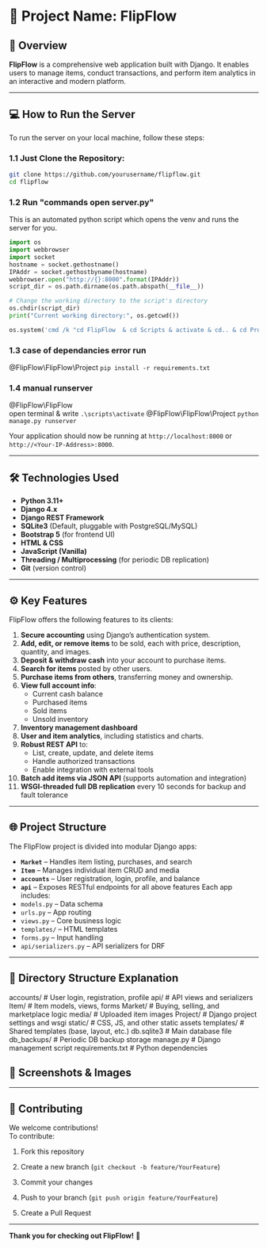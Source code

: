 # 🚀 **Project Name: FlipFlow**

## 📄 **Overview**
**FlipFlow** is a comprehensive web application built with Django. It enables users to manage items, conduct transactions, and perform item analytics in an interactive and modern platform.

---
## 💻 **How to Run the Server**
To run the server on your local machine, follow these steps:
### 1.1 Just Clone the Repository:
```bash
git clone https://github.com/yourusername/flipflow.git
cd flipflow
```

### 1.2 Run "commands open server.py"
This is an automated python script which opens the venv and runs the server for you.
```python
import os
import webbrowser
import socket
hostname = socket.gethostname()    
IPAddr = socket.gethostbyname(hostname)
webbrowser.open("http://{}:8000".format(IPAddr))
script_dir = os.path.dirname(os.path.abspath(__file__))

# Change the working directory to the script's directory
os.chdir(script_dir)
print("Current working directory:", os.getcwd())

os.system('cmd /k "cd FlipFlow  & cd Scripts & activate & cd.. & cd Project & python manage.py runserver {}:8000"'.format(IPAddr))
```

### 1.3 case of dependancies error run
@FlipFlow\FlipFlow\Project
`pip install -r requirements.txt`

### 1.4 manual runserver
@FlipFlow\FlipFlow\
open terminal & write
`.\scripts\activate`
@FlipFlow\FlipFlow\Project
`python manage.py runserver`

Your application should now be running at `http://localhost:8000` or `http://<Your-IP-Address>:8000`.

---
## 🛠️ **Technologies Used**

- **Python 3.11+**
- **Django 4.x**
- **Django REST Framework**
- **SQLite3** (Default, pluggable with PostgreSQL/MySQL)
- **Bootstrap 5** (for frontend UI)
- **HTML & CSS**
- **JavaScript (Vanilla)**
- **Threading / Multiprocessing** (for periodic DB replication)
- **Git** (version control)

---
## ⚙️ **Key Features**

FlipFlow offers the following features to its clients:
1. **Secure accounting** using Django’s authentication system.
2. **Add, edit, or remove items** to be sold, each with price, description, quantity, and images.
3. **Deposit & withdraw cash** into your account to purchase items.
4. **Search for items** posted by other users.
5. **Purchase items from others**, transferring money and ownership.
6. **View full account info**:
   - Current cash balance
   - Purchased items
   - Sold items
   - Unsold inventory
8. **Inventory management dashboard**
9. **User and item analytics**, including statistics and charts.
10. **Robust REST API** to:
    - List, create, update, and delete items
    - Handle authorized transactions
    - Enable integration with external tools
11. **Batch add items via JSON API** (supports automation and integration)
12. **WSGI-threaded full DB replication** every 10 seconds for backup and fault tolerance

---

## 🌐 **Project Structure**

The FlipFlow project is divided into modular Django apps:
- **`Market`** – Handles item listing, purchases, and search
- **`Item`** – Manages individual item CRUD and media
- **`accounts`** – User registration, login, profile, and balance
- **`api`** – Exposes RESTful endpoints for all above features
Each app includes:
- `models.py` – Data schema
- `urls.py` – App routing
- `views.py` – Core business logic
- `templates/` – HTML templates
- `forms.py` – Input handling
- `api/serializers.py` – API serializers for DRF

---

## 📂 **Directory Structure Explanation**

accounts/               # User login, registration, profile
api/                    # API views and serializers
Item/                   # Item models, views, forms
Market/                 # Buying, selling, and marketplace logic
media/                  # Uploaded item images
Project/                # Django project settings and wsgi
static/                 # CSS, JS, and other static assets
templates/              # Shared templates (base, layout, etc.)
db.sqlite3              # Main database file
db_backups/             # Periodic DB backup storage
manage.py               # Django management script
requirements.txt        # Python dependencies

## 🎨 **Screenshots & Images**


---
## 🤝 **Contributing**

We welcome contributions!  
To contribute:

1. Fork this repository
    
2. Create a new branch (`git checkout -b feature/YourFeature`)
    
3. Commit your changes
    
4. Push to your branch (`git push origin feature/YourFeature`)
    
5. Create a Pull Request
---

**Thank you for checking out FlipFlow!** 🚀
